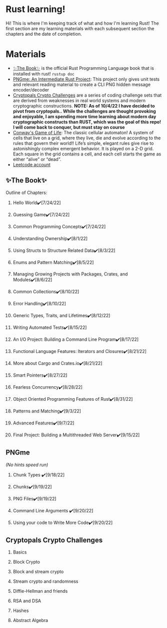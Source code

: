 

# Rust learning!

Hi! This is where I'm keeping track of what and how I'm learning Rust! The first section are my learning materials with each subsequent section the chapters and the date of completion. 

# Materials

- [✨The Book✨](https://doc.rust-lang.org/book/) is the official Rust Programming Language book that is installed with rust! `rustup doc`
- [PNGme: An Intermediate Rust Project](https://picklenerd.github.io/pngme_book/): This project only gives unit tests and relevant reading material to create a CLI PNG hidden message encoder/decoder
- [Cryptopals Crypto Challenges](https://cryptopals.com/) are a series of coding challenge sets that are derived from weaknesses in real world systems and modern cryptographic constructions. **NOTE: As of 10/4/22 I have decided to pivot from cryptopals.. While the challenges are thought provoking and enjoyable, I am spending more time learning about modern day cryptographic constructs than RUST, which was the goal of this repo! I will come back to conquer, but must stay on course**
- [Conway's Game of Life](https://robertheaton.com/2018/07/20/project-2-game-of-life/): The classic cellular automaton! A system of cells that live on a grid, where they live, die and evolve according to the rules that govern their world!! Life’s simple, elegant rules give rise to astonishingly complex emergent behavior. It is played on a 2-D grid. Each square in the grid contains a cell, and each cell starts the game as either “alive” or “dead”. 
- [Leetcode account](https://leetcode.com/TylerGates/)

## ✨The Book✨

Outline of Chapters:

1. Hello World✔️[7/24/22]

2. Guessing Game✔️[7/24/22]

3. Common Programming Concepts✔️[7/24/22]

4. Understanding Ownership✔️[8/1/22]

5. Using Structs to Structure Related Data✔️[8/3/22]

6. Enums and Pattern Matching✔️[8/5/22]

7. Managing Growing Projects with Packages, Crates, and Modules✔️[8/6/22]

8. Common Collections✔️[8/10/22]

9. Error Handling✔️[8/10/22]

10. Generic Types, Traits, and Lifetimes✔️[8/12/22]

11. Writing Automated Tests✔️[8/15/22]

12. An I/O Project: Building a Command Line Program✔️[8/17/22]

13. Functional Language Features: Iterators and Closures✔️[8/21/22]

14. More about Cargo and Crates.io✔️[8/21/22]

15. Smart Pointers✔️[8/27/22]

16. Fearless Concurrency✔️[8/28/22]

17. Object Oriented Programming Features of Rust✔️[8/31/22]

18. Patterns and Matching✔️[9/3/22]

19. Advanced Features✔️[9/7/22]

20. Final Project: Building a Multithreaded Web Server✔️[9/15/22]

## PNGme
*(No hints speed run)*

1. Chunk Types ✔️[9/18/22]

2. Chunks✔️[9/19/22]

3. PNG Files✔️[9/19/22]

4. Command Line Arguments ✔️[9/20/22]

5. Using your code to Write More Code✔️[9/20/22]

## Cryptopals Crypto Challenges

1. Basics

2. Block Crypto

3. Block and stream crypto

4. Stream crypto and randomness

5. Diffie-Hellman and friends

6. RSA and DSA

7. Hashes

8. Abstract Algebra
